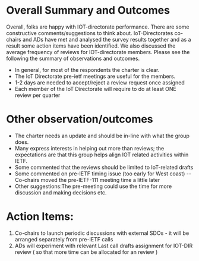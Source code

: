 # Overall Summary and Outcomes

Overall, folks are happy with IOT-directorate performance. There are some constructive comments/suggestions to think about.
IoT-Directorates co-chairs and ADs have met and analysed the survey results together and as a result some action items have been identified. 
We also discussed the average frequency of reviews for IOT-directorate members. Please see the following the summary of observations and outcomes.


   * In general, for most of the respondents the charter is clear. 
   * The IoT Directorate pre-ietf meetings are useful for the members.
   * 1-2 days are needed to accept/reject a review request once assigned
   * Each member of the IoT Directorate will require to do at least ONE review per quarter



# Other observation/outcomes


* The charter needs an update and should be in-line with what the group does. 
* Many express interests in helping out more than reviews; the expectations are that this group helps align IOT related activities within IETF.
* Some commented that the reviews should be limited to IoT-related drafts
* Some commented on pre-IETF timing issue (too early for West coast) -- Co-chairs moved the pre-IETF-111 meeting time a little later
* Other suggestions:The pre-meeting could use the time for more discussion and making decisions etc.




# Action Items:
1) Co-chairs to launch periodic discussions with external SDOs - it will be arranged separately from pre-IETF calls
2) ADs will experiment with relevant Last call drafts assignment for IOT-DIR review ( so that more time can be allocated for an review )
